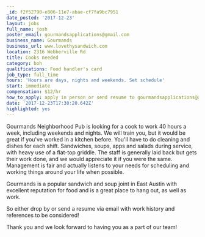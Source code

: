 ```yaml
---
_id: f2f52790-e806-11e7-abae-cf7fa9bc7951
date_posted: '2017-12-23'
layout: jobs
full_name: josh
poster_email: gourmandsapplications@gmail.com
business_name: Gourmands
business_url: www.lovethysandwich.com
location: 2316 Webberville Rd
title: Cooks needed
category: boh
qualifications: Food handler's card
job_type: full_time
hours: 'Hours are days, nights and weekends. Set schedule'
start: immediate
compensation: $12/hr
how_to_apply: apply in person or send resume to gourmandsapplications@gmail.com
date: '2017-12-23T17:30:20.642Z'
highlighted: yes
---
```

Gourmands Neighborhood Pub is looking for a cook to work 40 hours a week, including weekends and nights. We will train you, but it would be great if you've worked in a kitchen before. You'll have to do cleaning and dishes for each shift. Sandwiches, soups, apps and salads during service, with heavy use of a flat-top griddle. The staff is generally laid back but gets their work done, and we would appreciate it if you were the same. Management is fair and actually listens to your needs for scheduling and working things around your life when possible. 

Gourmands is a popular sandwich and soup joint in East Austin with excellent reputation for food and is a great place to hang out, as well as work.

So either drop by or send a resume via email with work history and references to be considered!

Thank you and we look forward to having you as a part of our team!
